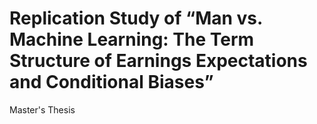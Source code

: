 # Replication Study of “Man vs. Machine Learning: The Term Structure of Earnings Expectations and Conditional Biases” 
Master's Thesis
